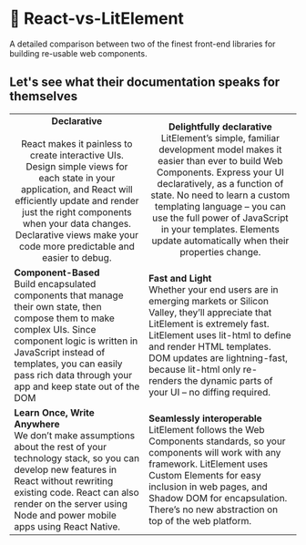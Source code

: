
# :pencil: React-vs-LitElement
A detailed comparison between two of the finest front-end libraries for building re-usable web components.

## Let's see what their documentation speaks for themselves


<table border="0">
 <tr style="text-align: center">
   <td> 
     <b class="cell-header">Declarative</b> <br /><br />
        React makes it painless to create interactive UIs. Design simple views for each state in your application,         and React will efficiently update and render just the right components when your data changes.
        Declarative views make your code more predictable and easier to debug.
   </td>
   <td> 
     <b>Delightfully declarative</b> <br />
      LitElement’s simple, familiar development model makes it easier than ever to build Web Components.
Express your UI declaratively, as a function of state. No need to learn a custom templating language – you can use the full power of JavaScript in your templates. Elements update automatically when their properties change.
   </td>
 </tr>
 
 <tr>
   <td> 
     <b>Component-Based</b><br /> 
     Build encapsulated components that manage their own state, then compose them to make complex UIs.
     Since component logic is written in JavaScript instead of templates, you can easily pass rich data through        your app and keep state out of the DOM
  </td>
   <td> 
     <b>Fast and Light</b><br />
      Whether your end users are in emerging markets or Silicon Valley, they’ll appreciate that LitElement is extremely fast.
      LitElement uses lit-html to define and render HTML templates. DOM updates are lightning-fast, because lit-html only re-       renders the dynamic parts of your UI – no diffing required.
    </td>
 </tr>
 
 <tr>
   <td> 
     <b>Learn Once, Write Anywhere</b><br />
      We don’t make assumptions about the rest of your technology stack, so you can develop new features in React       without rewriting existing code.
      React can also render on the server using Node and power mobile apps using React Native.
    </td>
   <td> 
     <b>Seamlessly interoperable</b> <br />
     LitElement follows the Web Components standards, so your components will work with any framework.
     LitElement uses Custom Elements for easy inclusion in web pages, and Shadow DOM for encapsulation. There’s no new abstraction on top of the web platform.
  </td>
 </tr>
</table>
